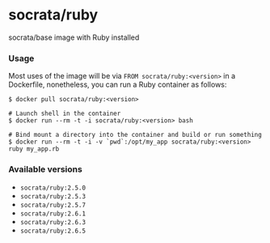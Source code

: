 socrata/ruby
============

socrata/base image with Ruby installed

### Usage

Most uses of the image will be via `FROM socrata/ruby:<version>` in a Dockerfile, nonetheless, you can run a Ruby container as follows:

    $ docker pull socrata/ruby:<version>

    # Launch shell in the container
    $ docker run --rm -t -i socrata/ruby:<version> bash

    # Bind mount a directory into the container and build or run something
    $ docker run --rm -t -i -v `pwd`:/opt/my_app socrata/ruby:<version> ruby my_app.rb


### Available versions

- `socrata/ruby:2.5.0`
- `socrata/ruby:2.5.3`
- `socrata/ruby:2.5.7`
- `socrata/ruby:2.6.1`
- `socrata/ruby:2.6.3`
- `socrata/ruby:2.6.5`
